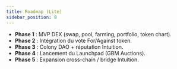 ```yaml
---
title: Roadmap (Lite)
sidebar_position: 8
---
```



- **Phase 1** : MVP DEX (swap, pool, farming, portfolio, token chart).  
- **Phase 2** : Intégration du vote For/Against token.  
- **Phase 3** : Colony DAO + réputation Intuition.  
- **Phase 4** : Lancement du Launchpad (GBM Auctions).  
- **Phase 5** : Expansion cross-chain / bridge Intuition.
